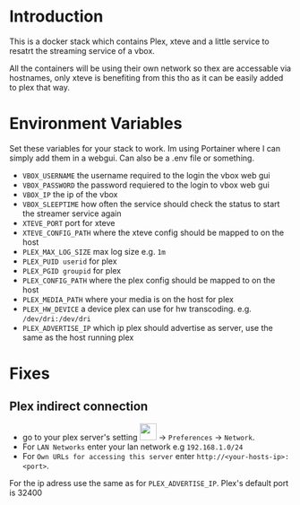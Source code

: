 # Introduction
This is a docker stack which contains Plex, xteve and a little service to resatrt the streaming service of a vbox.

All the containers will be using their own network so thex are accessable via hostnames, only xteve is benefiting from this tho as it can be easily added to plex that way.

# Environment Variables
Set these variables for your stack to work. Im using Portainer where I can simply add them in a webgui. Can also be a .env file or something.

- `VBOX_USERNAME` the username required to the login the vbox web gui
- `VBOX_PASSWORD` the password requiered to the login to vbox web gui
- `VBOX_IP` the ip of the vbox
- `VBOX_SLEEPTIME` how often the service should check the status to start the streamer service again
- `XTEVE_PORT` port for xteve
- `XTEVE_CONFIG_PATH` where the xteve config should be mapped to on the host
- `PLEX_MAX_LOG_SIZE` max log size e.g. `1m`
- `PLEX_PUID userid` for plex
- `PLEX_PGID groupid` for plex
- `PLEX_CONFIG_PATH` where the plex config should be mapped to on the host
- `PLEX_MEDIA_PATH` where your media is on the host for plex 
- `PLEX_HW_DEVICE` a device plex can use for hw transcoding. e.g. `/dev/dri:/dev/dri`
- `PLEX_ADVERTISE_IP` which ip plex should advertise as server, use the same as the host running plex


# Fixes
## Plex indirect connection
- go to your plex server's setting <img src="https://user-images.githubusercontent.com/24566692/149229186-b1cd51db-1139-4ae9-8ed9-c03842705af8.png" width="30"> -> `Preferences` -> `Network`.
- For `LAN Networks` enter your lan network e.g `192.168.1.0/24`
- For `Own URLs for accessing this server` enter `http://<your-hosts-ip>:<port>`. 
 
For the ip adress use the same as for `PLEX_ADVERTISE_IP`.
Plex's default port is 32400
